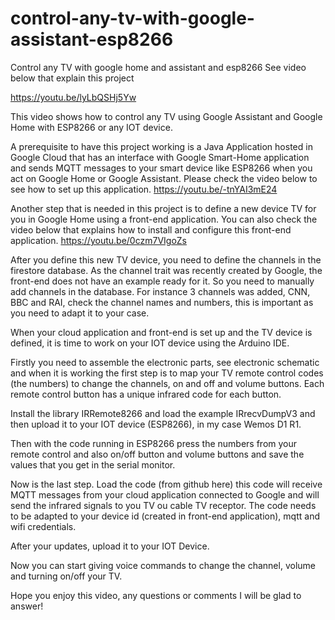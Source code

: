 # control-any-tv-with-google-assistant-esp8266
Control any TV with google home and assistant and esp8266
See video below that explain this project

https://youtu.be/lyLbQSHj5Yw

This video shows how to control any TV using Google Assistant and Google Home with ESP8266 or any IOT device.

A prerequisite to have this project working is a Java Application hosted in Google Cloud that has an interface with Google Smart-Home application and sends MQTT messages to your smart device like ESP8266 when you act on Google Home or Google Assistant. Please check the video below to see how to set up this application. https://youtu.be/-tnYAI3mE24 

Another step that is needed in this project is to define a new device TV for you in Google Home using a front-end application. You can also check the video below that explains how to install and configure this front-end application. https://youtu.be/0czm7VIgoZs

After you define this new TV device, you need to define the channels in the firestore database. 
As the channel trait was recently created by Google, the front-end does not have an example ready for it. So you need to manually add channels in the database. For instance 3 channels was added, CNN, BBC and RAI, check the channel names and numbers, this is important as you need to adapt it to your case.

When your cloud application and front-end is set up and the TV device is defined, it is time to work on your IOT device using the Arduino IDE.

Firstly you need to assemble the electronic parts, see electronic schematic and when it is working the first step is to map your TV remote control codes (the numbers) to change the channels, on and off and volume buttons. Each remote control button has a unique infrared code for each button.

Install the library IRRemote8266 and load the example IRrecvDumpV3 and then upload it to your IOT device (ESP8266), in my case Wemos D1 R1.

Then with the code running in ESP8266 press the numbers from your remote control and also on/off button and volume buttons and save the values that you get in the serial monitor.

Now is the last step. Load the code (from github here) this code will receive MQTT messages from your cloud application connected to Google and will send the infrared signals to you TV ou cable TV receptor.
The code needs to be adapted to your device id (created in front-end application), mqtt and wifi credentials. 

After your updates, upload it to your IOT Device.

Now you can start giving voice commands to change the channel, volume and turning on/off your TV.

Hope you enjoy this video, any questions or comments I will be glad to answer!
